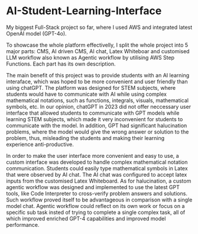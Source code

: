 # AI-Student-Learning-Interface

My biggest Full-Stack project so far, where I used AWS and integrated latest OpenAI model (GPT-4o).

To showcase the whole platform effectivelly, I split the whole project into 5 major parts: CMS, AI driven CMS, AI chat, Latex Whiteboar and customised LLM workflow also known as Agentic workflow by utilising AWS Step Functions.
Each part has its own description.

The main benefit of this project was to provide students with an AI learning interaface, which was hoped to be more convenient and user friendly than using chatGPT. The platform was designed for STEM subjects, where students would have to communicate with AI while using complex mathematical notations, such as functions, integrals, visuals, mathematical symbols, etc. In our opinion, chatGPT in 2023 did not offer neccessary user interface that allowed students to communicate with GPT models while learning STEM subjects, which made it very inconvenient for students to communicate with the model. In addition, GPT had significant halucination problems, where the model would give the wrong answer or solution to the problem, thus, misleading the students and making their learning experience anti-productive. 

In order to make the user interface more convenient and easy to use, a custom interface was developed to handle complex mathematical notation communication. Students could easily type mathematical symbols in Latex that were observed by AI chat. The AI chat was configured to accept latex inputs from the customised Latex Whiteboard. As for halucination, a custom agentic workflow was designed and implemented to use the latest GPT tools, like Code Interpreter to cross-verify problem answers and solutions. Such workflow proved itself to be advantageous in comparison with a single model chat. Agentic workflow could reflect on its own work or focus on a specific sub task insted of trying to complete a single complex task, all of which improved enriched GPT-4 capabilities and improved model performance.
